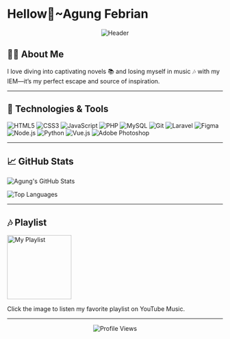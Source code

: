 # Hellow👋~Agung Febrian

<p align="center">
  <img src="https://imgur.com/nQDvnzH.png" alt="Header"/>
</p>

## 🙋‍♂️ About Me
I love diving into captivating novels 📚 and losing myself in music 🎶 with my IEM—it’s my perfect escape and source of inspiration.

---

## 🔧 Technologies & Tools
![HTML5](https://img.shields.io/badge/HTML5-%23E34F26.svg?style=for-the-badge&logo=html5&logoColor=white)
![CSS3](https://img.shields.io/badge/CSS3-%231572B6.svg?style=for-the-badge&logo=css3&logoColor=white)
![JavaScript](https://img.shields.io/badge/JavaScript-%23F7DF1E.svg?style=for-the-badge&logo=javascript&logoColor=black)
![PHP](https://img.shields.io/badge/PHP-%23777BB4.svg?style=for-the-badge&logo=php&logoColor=white)
![MySQL](https://img.shields.io/badge/MySQL-%234479A1.svg?style=for-the-badge&logo=mysql&logoColor=white)
![Git](https://img.shields.io/badge/Git-%23F05032.svg?style=for-the-badge&logo=git&logoColor=white)
![Laravel](https://img.shields.io/badge/Laravel-%23FF2D20.svg?style=for-the-badge&logo=laravel&logoColor=white)
![Figma](https://img.shields.io/badge/Figma-%23F24E1E.svg?style=for-the-badge&logo=figma&logoColor=white)
![Node.js](https://img.shields.io/badge/Node.js-%23339933.svg?style=for-the-badge&logo=node.js&logoColor=white)
![Python](https://img.shields.io/badge/Python-%233776AB.svg?style=for-the-badge&logo=python&logoColor=white)
![Vue.js](https://img.shields.io/badge/Vue.js-%2341B883.svg?style=for-the-badge&logo=vue.js&logoColor=white)
![Adobe Photoshop](https://img.shields.io/badge/Adobe%20Photoshop-%23007ACC.svg?style=for-the-badge&logo=adobephotoshop&logoColor=white)

---

## 📈 GitHub Stats
![Agung's GitHub Stats](https://github-readme-stats.vercel.app/api?username=agungfebrixn&show_icons=true&theme=dark)

![Top Languages](https://github-readme-stats.vercel.app/api/top-langs/?username=agungfebrixn&layout=compact&theme=dark)

---

## 🎶 Playlist
<a href="https://music.youtube.com/playlist?list=PLd7W4CVTdtdNGunVYHyEjWXwtqS1eywrC">
    <img src="https://imgur.com/sP8A11f.png" alt="My Playlist" width="150"/>
</a>

Click the image to listen my favorite playlist on YouTube Music.

---

<p align="center">
  <img src="https://komarev.com/ghpvc/?username=agungfebrixn&color=blueviolet&style=for-the-badge" alt="Profile Views"/>
</p>
